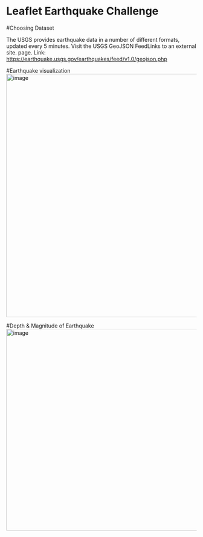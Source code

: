 # Leaflet Earthquake Challenge

#Choosing Dataset

The USGS provides earthquake data in a number of different formats, updated every 5 minutes. Visit the USGS GeoJSON FeedLinks to an external site. page.
Link: https://earthquake.usgs.gov/earthquakes/feed/v1.0/geojson.php






#Earthquake visualization
<img width="643" alt="image" src="https://github.com/jalainep/leaflet-challenge/assets/143963189/c3b32ede-9496-4e3b-b439-80248742eed8">












#Depth & Magnitude of Earthquake
<img width="533" alt="image" src="https://github.com/jalainep/leaflet-challenge/assets/143963189/539cf4c1-6752-480e-8025-b0de9156e9d8">
